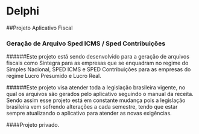# Delphi

##Projeto Aplicativo Fiscal

### Geração de Arquivo Sped ICMS / Sped Contribuições

######Este projeto está sendo desenvolvido para a geração de arquivos fiscais como Sintegra para as empresas que se enquadram no regime do Simples Nacional, SPED ICMS e SPED Contribuições para as empresas do regime Lucro Presumido e Lucro Real.

######Este projeto visa atender toda a legislação brasileira vigente, no qual os arquivos são gerados pelo aplicativo seguindo o manual da receita. Sendo assim esse projeto está em constante mudança pois a legislação brasileira vem sofrendo alterações a cada semestre, tendo que estar sempre atualizando o aplicativo para atender as novas exigências.

####Projeto privado.
